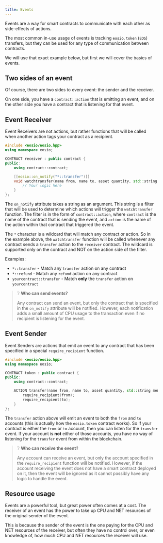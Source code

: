 ```yaml
---
title: Events
---
```


Events are a way for smart contracts to communicate with each other as side-effects of actions.

The most common in-use usage of events is tracking `eosio.token` (`EOS`) transfers, but they can be used for
any type of communication between contracts.

We will use that exact example below, but first we will cover the basics of events.

## Two sides of an event

Of course, there are two sides to every event: the sender and the receiver.

On one side, you have a `contract::action` that is emitting an event, and on the other side you have a contract that is
listening for that event.

## Event Receiver

Event Receivers are not actions, but rather functions that will be called when another action tags your contract
as a recipient. 

```cpp
#include <eosio/eosio.hpp>
using namespace eosio;

CONTRACT receiver : public contract {
public:
    using contract::contract;

    [[eosio::on_notify("*::transfer")]] 
    void watchtransfer(name from, name to, asset quantity, std::string memo) {
        // Your logic here
    }
};
```

The `on_notify` attribute takes a string as an argument. This string is a filter that will be used to determine
which actions will trigger the `watchtransfer` function. The filter is in the form of `contract::action`, where `contract`
is the name of the contract that is sending the event, and `action` is the name of the action within that contract that
triggered the event.

The `*` character is a wildcard that will match any contract or action. So in the example above, the `watchtransfer` function
will be called whenever any contract sends a `transfer` action to the `receiver` contract. 
The wildcard is supported only on the contract and NOT on the action side of the filter.

Examples:
- `*::transfer` - Match any `transfer` action on any contract
- `*::refund` - Match any `refund` action on any contract
- `yourcontract::transfer` - Match **only** the `transfer` action on `yourcontract`

> ❔ **Who can send events?**
> 
> Any contract can send an event, but only the contract that is specified in the `on_notify` attribute
> will be notified. However, each notification adds a small amount of CPU usage to the transaction even if
> no recipient is listening for the event.


## Event Sender

Event Senders are actions that emit an event to any contract that has been specified in a special 
`require_recipient` function.

```cpp
#include <eosio/eosio.hpp>
using namespace eosio;

CONTRACT token : public contract {
public:
    using contract::contract;

    ACTION transfer(name from, name to, asset quantity, std::string memo) {
        require_recipient(from);
        require_recipient(to);
    }
};
```

The `transfer` action above will emit an event to both the `from` and `to` accounts (this is actually how the `eosio.token` contract works).
So if your contract is either the `from` or `to` account, then you can listen for the `transfer` event. If your account is **not**
either of those accounts, you have no way of listening for the `transfer` event from within the blockchain.


> ❔ **Who can receive the event?**
>
> Any account can receive an event, but only the account specified in the `require_recipient` function
> will be notified. However, if the account receiving the event does not have a smart contract deployed on it, 
> then the event will be ignored as it cannot possibly have any logic to handle the event.

## Resource usage

Events are a powerful tool, but great power often comes at a cost.
The receiver of an event has the power to take up CPU and NET resources of the original sender of the event.

This is because the sender of the event is the one paying for the CPU and NET resources of the receiver, but often 
they have no control over, or even knowledge of, how much CPU and NET resources the receiver will use.



